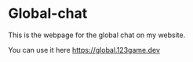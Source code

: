 # Global-chat
This is the webpage for the global chat on my website.

You can use it here https://global.123game.dev
